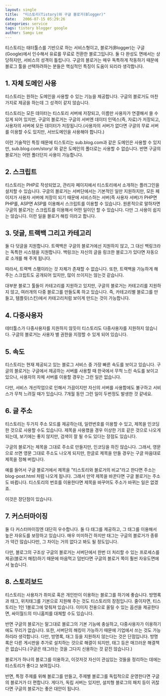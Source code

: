 ```yaml
---
layout: single
title:  "티스토리(Tistory)와 구글 블로거(Blogger)"
date:   2006-07-15 05:29:26
categories: service
tags: tistory blogger google
author: Samgu Lee
---
```

티스토리는 태터툴스를 기반으로 하는 서비스형이고, 블로거(Blogger)는 구글(Google)에서 인수해서 유료를 무료로 전환한 블로그입니다. 둘 다 완성도 면에서는 상당하지만, 서비스의 성격이 틀립니다. 구글의 블로거는 매우 독특하게 작동하기 때문에 블로그 툴을 선택하려하는 분들은 핵심적인 특징이 도움이 되리라 생각합니다.

## 1. 자체 도메인 사용

티스토리는 원하는 도메인을 사용할 수 있는 기능을 제공합니다. 구글의 블로거도 마찬가지로 제공을 하는데 그 성격이 같지 않습니다.

티스토리는 모든 데이터는 티스토리 서버에 저장되고, 이름만 사용자가 연결해서 쓸 수 있게 되어 있지만, 구글의 블로거는 구글의 서버엔 데이터 인덱스(즉, 자료)가 저장되고, 사용자의 서버에 모든 데이터가 저장됩니다.(사용자의 서버가 없다면 구글의 무료 서버를 이용할 수도 있지만, 서브도메인을 사용해야 합니다.)

이런 기술적인 특징 때문에 티스토리는 sub.blog.com과 같은 도메인은 사용할 수 있지만, sub.blog.com/story/ 와 같은 도메인의 폴더로는 사용할 수 없습니다. 반면 구글의 블로거는 어떤 폴더던지 사용이 가능합니다.

## 2. 스크립트

티스토리는 PHP로 작성되었고, 관리자 페이지에서 티스토리에서 소개하는 플러그인을 설치할 수 있습니다. 구글의 블로거는 서버단에서는 기본적인 일만 지원하지만, 모든 페이지가 사용자 서버에 저장이 되기 때문에 서비스하는 서버(즉 사용자 서버)가 PHP면 PHP를, ASP면 ASP를 이용해서 스크립트를 이용할 수 있습니다. 원론적으로 말하자면 구글의 블로거는 스크립트를 이용해서 어떤 일이던 할 수 있습니다. 다만 그 사용이 쉽지는 않습니다. 이런 일을 블로거 해킹 이라고 합니다.

## 3. 덧글, 트랙백 그리고 카테고리

둘 다 덧글을 지원합니다. 트랙백은 구글의 블로거에선 지원하지 않고, 그 대신 백링크라는 독특한 시스템을 지원합니다. 백링크는 자신의 글을 링크한 블로그가 있다면 자동으로 소개를 해 주게 됩니다.

따라서, 트랙백 스팸이라는 것 자체가 존재할 수 없습니다. 또한, 트랙백을 가능하게 해 주는 스크립트도 공개되어 있지만, 많이 쓰이지는 않는것 같습니다.

대부분 블로그 툴들이 카테고리를 지원하고 있지만, 구글의 블로거는 카테고리를 지원하지 않고, 여러개의 다중 블로그를 만들도록 하고 있습니다. 즉, 카테고리별 블로그를 만들고, 템플릿(스킨)에서 카테고리처럼 보이게 만드는 것이 가능합니다.

## 4. 다중사용자

테터툴스가 다중사용자를 지원하지 않듯이 티스토리도 다중사용자를 지원하지 않습니다. 구글의 블로거는 사용자 별 권한을 지정할 수 있게 되어 있습니다.

## 5. 속도

티스토리는 현재 제공되고 있는 블로그 서비스 중 가장 빠른 속도를 보이고 있습니다. 구글의 블로거는 구글에서 제공하는 서버를 사용할 때 한국에서 무척 느린 속도를 보이고 있으나, 사용자의 자체 서버를 이용할 경우는 그런 일은 없습니다.

다만, 서비스 개선작업으로 인해서 가끔이지만 자신의 서버를 사용함에도 불구하고 서비스가 무척 느려질 때가 있습니다. 7개월 동안 그런 일이 두번정도 발생한 것 같네요.

## 6. 글 주소

티스토리는 두가지 주소 모드를 제공하는데, 일련번호를 이용할 수 있고, 제목을 인코딩한 것으로 사용할 수도 있습니다. 제목을 사용했을 경우 이상한 기호 같은 것으로 나오게 되는데, 보기에는 좋지 않지만, 검색이 잘 될 수도 있다는 장점도 있습니다.

구글의 블로거는 제목을 그대로 주소로 만들지만, 인코딩을 하진 않습니다. 그래서, 영문으로 쓰면 영문 그대로 주소도 나오게 되지만, 한글로 제목을 만들 경우는 구글 마음대로 제목을 정해 버립니다.

예를 들어서 구글 블로거에서 제목을 "티스토리와 블로거의 비교"라고 한다면 주소는 blog-post.html 처럼 나오게 됩니다. 그래서 만약 제목을 바꾼다면 구글 블로거는 주소도 바뀝니다. 티스토리의 번호를 이용한다면 제목을 바꾸어도 주소가 바뀌는 일은 없겠죠.

이것은 장단점이 있습니다.

## 7. 커스터마이징

둘 다 커스터마이징엔 대단히 우수합니다. 둘 다 태그를 제공하고, 그 태그를 이용해서 높은 자유도를 보장하고 있습니다. 매우 미미하긴 하지만 태그는 구글의 블로거가 종류가 약간 많습니다만, 그 차이는 거의 없다고 봐도 될 정도입니다.

다만, 블로그의 구조상 구글의 블로거는 서버단에서 한번 더 처리할 수 있는 프로세스를 제공(블로거 해킹)하기 때문에 마음먹고 덤빈다면 구글의 블로거 쪽이 훨씬 자유도면에서 높습니다.

## 8. 스토리보드

티스토리는 사용자가 취미로 혹은 개인만이 이용하는 블로그를 하기에 좋습니다. 방명록과 태그, 위치태그를 기본으로 지원해 주는 것도 티스토리의 장점입니다. 줄이자면, 티스토리는 1인 1블로그에 맞춰져 있습니다. 이미지 전용으로 올릴 수 있는 옵션을 제공한다면, 싸이월드의 미니홈피를 대체할 수도 있습니다.

반면 구글의 블로거는 말그대로 블로그의 기본 기능에 충실하고, 다중사용자가 이용하기에도 무리가 없습니다. 또한, 서버단의 해킹이 가능하기 때문에 기업에서 쓰는 것도 가능하리라 생각합니다. 다만, 방명록, 태그 등을 지원하지 않는다는 것은 단점입니다. 방명록은 다른 게시판을 추가로 설치하는 것으로 해결이 되지만, 태그 등은 매끄러운 해결책은 없습니다.(구글은 태그라는 것을 그다지 신용하는 것 같진 않습니다.)

블로거가 하나의 블로그를 이용하고, 이것저것 자신이 관심있는 것들을 정리하는 데에는 티스토리가 좋다고 보여집니다.

반면, 특정 주제를 위해 블로그를 만들고, 주제별 블로그를 독립적으로 운영한다면 구글의 블로거가 더 편합니다. 게다가, 독립 서버는 있지만, 설치형 블로그의 패치 등이 귀찮다면 구글의 블로거는 좋은 대안이 됩니다.
